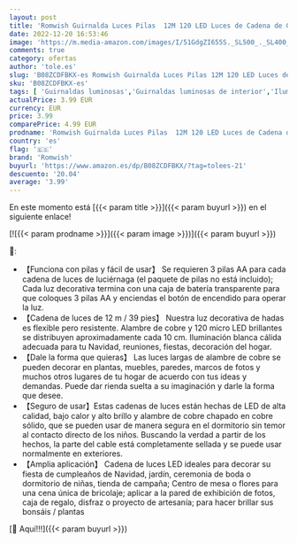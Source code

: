 ```yaml
---
layout: post
title: 'Romwish Guirnalda Luces Pilas  12M 120 LED Luces de Cadena de Guirnaldas Decoracion Cobre para Decoración Habitacion Interior Bodas Fiesta de Navidad'
date: 2022-12-20 16:53:46
image: 'https://m.media-amazon.com/images/I/51GdgZI655S._SL500_._SL400_.jpg'
comments: true
category: ofertas
author: 'tole.es'
slug: 'B08ZCDFBKX-es Romwish Guirnalda Luces Pilas 12M 120 LED Luces de Cadena...'
sku: 'B08ZCDFBKX-es'
tags: [ 'Guirnaldas luminosas','Guirnaldas luminosas de interior','Iluminación','navidad','romwish','🇪🇸', ]
actualPrice: 3.99 EUR
currency: EUR
price: 3.99
comparePrice: 4.99 EUR
prodname: 'Romwish Guirnalda Luces Pilas  12M 120 LED Luces de Cadena de Guirnaldas Decoracion Cobre para Decoración Habitacion Interior Bodas Fiesta de Navidad'
country: 'es'
flag: '🇪🇸'
brand: 'Romwish'
buyurl: 'https://www.amazon.es/dp/B08ZCDFBKX/?tag=tolees-21'
descuento: '20.04'
average: '3.99'
---
```


En este momento está [{{< param title >}}]({{< param buyurl >}}) en el siguiente enlace!

[![{{< param prodname >}}]({{< param image >}})]({{< param buyurl >}})

🔎:

- 【Funciona con pilas y fácil de usar】 Se requieren 3 pilas AA para cada cadena de luces de luciérnaga (el paquete de pilas no está incluido); Cada luz decorativa termina con una caja de batería transparente para que coloques 3 pilas AA y enciendas el botón de encendido para operar la luz.
- 【Cadena de luces de 12 m / 39 pies】 Nuestra luz decorativa de hadas es flexible pero resistente. Alambre de cobre y 120 micro LED brillantes se distribuyen aproximadamente cada 10 cm. Iluminación blanca cálida adecuada para tu Navidad, reuniones, fiestas, decoración del hogar.
- 【Dale la forma que quieras】 Las luces largas de alambre de cobre se pueden decorar en plantas, muebles, paredes, marcos de fotos y muchos otros lugares de tu hogar de acuerdo con tus ideas y demandas. Puede dar rienda suelta a su imaginación y darle la forma que desee.
- 【Seguro de usar】Estas cadenas de luces están hechas de LED de alta calidad, bajo calor y alto brillo y alambre de cobre chapado en cobre sólido, que se pueden usar de manera segura en el dormitorio sin temor al contacto directo de los niños. Buscando la verdad a partir de los hechos, la parte del cable está completamente sellada y se puede usar normalmente en exteriores.
- 【Amplia aplicación】 Cadena de luces LED ideales para decorar su fiesta de cumpleaños de Navidad, jardín, ceremonia de boda o dormitorio de niñas, tienda de campaña; Centro de mesa o flores para una cena única de bricolaje; aplicar a la pared de exhibición de fotos, caja de regalo, disfraz o proyecto de artesanía; para hacer brillar sus bonsáis / plantas

[🛒 Aquí!!!]({{< param buyurl >}})
